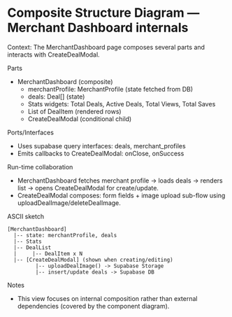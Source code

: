 # Composite Structure Diagram — Merchant Dashboard internals

Context: The MerchantDashboard page composes several parts and interacts with CreateDealModal.

Parts
- MerchantDashboard (composite)
  - merchantProfile: MerchantProfile (state fetched from DB)
  - deals: Deal[] (state)
  - Stats widgets: Total Deals, Active Deals, Total Views, Total Saves
  - List of DealItem (rendered rows)
  - CreateDealModal (conditional child)

Ports/Interfaces
- Uses supabase query interfaces: deals, merchant_profiles
- Emits callbacks to CreateDealModal: onClose, onSuccess

Run-time collaboration
- MerchantDashboard fetches merchant profile → loads deals → renders list → opens CreateDealModal for create/update.
- CreateDealModal composes: form fields + image upload sub-flow using uploadDealImage/deleteDealImage.

ASCII sketch
```
[MerchantDashboard]
  |-- state: merchantProfile, deals
  |-- Stats
  |-- DealList
  |     |-- DealItem x N
  |-- [CreateDealModal] (shown when creating/editing)
         |-- uploadDealImage() -> Supabase Storage
         |-- insert/update deals -> Supabase DB
```

Notes
- This view focuses on internal composition rather than external dependencies (covered by the component diagram).
